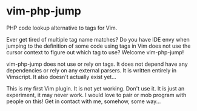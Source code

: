# vim-php-jump
PHP code lookup alternative to tags for Vim.

Ever get tired of multiple tag name matches? Do you have IDE envy when jumping to the definition of some code using tags in Vim does not use the cursor context to figure out which tag to use? Welcome vim-php-jump!

vim-php-jump does not use or rely on tags. It does not depend have any dependencies or rely on any external parsers. It is written entirely in Vimscript. It also doesn't actually exist yet...

This is my first Vim plugin. It is not yet working. Don't use it. It is just an experiment, it may never work. I would love to pair or mob program with people on this! Get in contact with me, somehow, some way...
